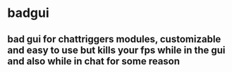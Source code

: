 # badgui
## bad gui for chattriggers modules, customizable and easy to use but kills your fps while in the gui and also while in chat for some reason
